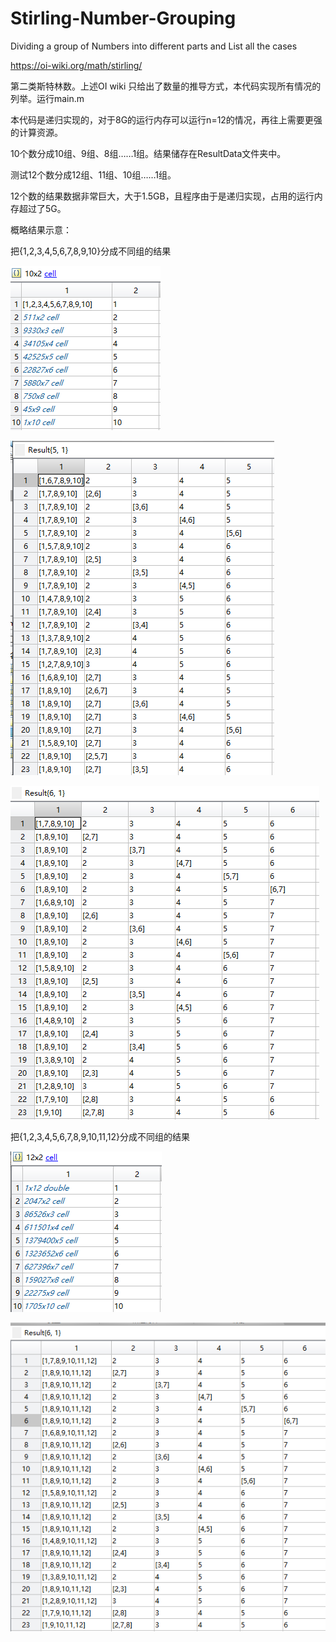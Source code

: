 # Stirling-Number-Grouping
Dividing a group of Numbers into different parts and List all the cases

https://oi-wiki.org/math/stirling/

第二类斯特林数。上述OI wiki 只给出了数量的推导方式，本代码实现所有情况的列举。运行main.m

本代码是递归实现的，对于8G的运行内存可以运行n=12的情况，再往上需要更强的计算资源。

10个数分成10组、9组、8组……1组。结果储存在ResultData文件夹中。

测试12个数分成12组、11组、10组……1组。

12个数的结果数据非常巨大，大于1.5GB，且程序由于是递归实现，占用的运行内存超过了5G。

概略结果示意：

把{1,2,3,4,5,6,7,8,9,10}分成不同组的结果

![Image text](https://github.com/Robotics-Zhikai/Stirling-Number-Grouping/blob/master/ResultImage/%E6%8A%8A1%E8%87%B310%E5%88%86%E6%88%90%E4%B8%8D%E5%90%8C%E7%BB%84%E7%BB%93%E6%9E%9C.png)

![Image text](https://github.com/Robotics-Zhikai/Stirling-Number-Grouping/blob/master/ResultImage/%E6%8A%8A1%E8%87%B310%E5%88%86%E6%88%90%E4%BA%94%E7%BB%84%E7%9A%84%E9%83%A8%E5%88%86%E7%BB%93%E6%9E%9C.png)

![Image text](https://github.com/Robotics-Zhikai/Stirling-Number-Grouping/blob/master/ResultImage/%E6%8A%8A1%E8%87%B310%E5%88%86%E6%88%90%E5%85%AD%E7%BB%84%E7%9A%84%E9%83%A8%E5%88%86%E7%BB%93%E6%9E%9C.png)

把{1,2,3,4,5,6,7,8,9,10,11,12}分成不同组的结果

![Image text](https://github.com/Robotics-Zhikai/Stirling-Number-Grouping/blob/master/ResultImage/%E6%8A%8A1%E8%87%B312%E5%88%86%E6%88%90%E4%B8%8D%E5%90%8C%E7%BB%84%E7%BB%93%E6%9E%9C.png)

![Image text](https://github.com/Robotics-Zhikai/Stirling-Number-Grouping/blob/master/ResultImage/%E6%8A%8A1%E8%87%B312%E5%88%86%E6%88%90%E5%85%AD%E7%BB%84%E7%9A%84%E9%83%A8%E5%88%86%E7%BB%93%E6%9E%9C.png)




